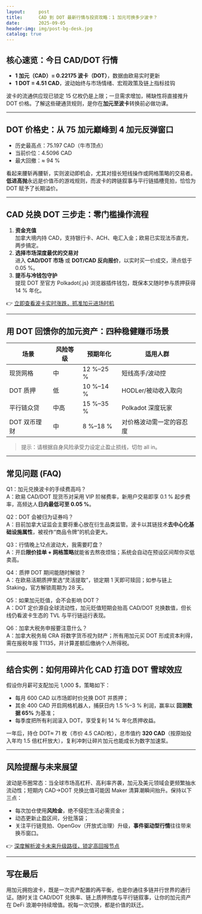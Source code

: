 ```yaml
---
layout:     post
title:      CAD 到 DOT 最新行情与投资攻略：1 加元可换多少波卡？
date:       2025-09-05
header-img: img/post-bg-desk.jpg
catalog: true
---
```


## 核心速览：今日 CAD/DOT 行情  
- **1 加元（CAD）= 0.22175 波卡（DOT）**，数据由欧易实时更新  
- **1 DOT = 4.51 CAD**，波动始终与市场情绪、宏观政策及链上指标挂钩  

波卡的流通供应现已锁定 15 亿枚仍是上限；一旦需求增加，稀缺性将直接推升 DOT 价格。了解这些硬通货规则，是你在**加元至波卡**转换前必做功课。

---

## DOT 价格史：从 75 加元巅峰到 4 加元反弹窗口  

- 历史最高点：75.197 CAD（牛市顶点）  
- 当前价位：4.5096 CAD  
- 最大回撤：≈ 94 %  

看起来腰斩再腰斩，实则波动即机会，尤其对擅长短线操作或网格策略的交易者。**低进高抛**永远是价值币的游戏规则，而波卡的跨链叙事与平行链插槽竞拍，恰恰为 DOT 赋予了长期溢价。

---

## CAD 兑换 DOT 三步走：零门槛操作流程

1. **资金充值**  
   加拿大境内持 CAD，支持银行卡、ACH、电汇入金；欧易已实现法币直充，两步搞定。  
2. **选择市场深度最优的交易对**  
   进入 **CAD/DOT 市场** 或 **DOT/CAD 反向报价**，以实时买一价成交，滑点低于 0.05 %。  
3. **提币与冷钱包守护**  
   提现 DOT 至官方 Polkadot{.js} 浏览器插件钱包，既保本又随时参与质押获得 14 % 年化。  

👉 [立即查看波卡实时涨跌，抓准加元进场时机](https://okxdog.com/)

---

## 用 DOT 回馈你的加元资产：四种稳健赚币场景

| 场景               | 风险等级 | 预期年化   | 适用人群                |
|--------------------|----------|------------|-------------------------|
| 现货网格           | 中       | 12 %–25 %  | 短线高手/波动控         |
| DOT 质押           | 低       | 10 %–14 %  | HODLer/被动收入取向     |
| 平行链众贷         | 中高     | 15 %–35 %  | Polkadot 深度玩家       |
| DOT 双币理财       | 中       | 8 %–18 %   | 对价格波动需一定的容忍度 |

> 提示：请根据自身风险承受力设定止盈止损线，切勿 all in。

---

## 常见问题 (FAQ)

Q1：加元兑换波卡的手续费高吗？  
A：欧易 CAD/DOT 现货币对采用 VIP 阶梯费率，新用户交易即享 0.1 % 起步费率，高频达人**日内最低可至 0.05 %**。

Q2：DOT 会被归为证券吗？  
A：目前加拿大证监会主要将重心放在衍生品类监管。波卡以其链技术**去中心化基础设施属性**，被视作“商品令牌”的机会更大。

Q3：行情晚上12点波动大，我需要盯盘？  
A：开启**限价挂单 + 网格策略**就能省去熬夜烦恼；系统会自动在预设区间帮你买低卖高。

Q4：质押 DOT 期间能随时解锁？  
A：在欧易活期质押里选“灵活提取”，锁定期 1 天即可赎回；如参与链上 Staking，官方解锁周期为 28 天。

Q5：如果加元贬值，会不会影响 DOT？  
A：DOT 定价源自全球流动性，加元贬值短期会抬高 CAD/DOT 兑换数值，但长线仍看波卡生态的 TVL 与平行链运行表现。

Q6：加拿大税务申报要注意什么？  
A：加拿大税务局 CRA 将数字货币视为财产；所有用加元买 DOT 形成资本利得，需在报税年报 T1135，并计算差额后缴纳个人所得税。

---

## 结合实例：如何用碎片化 CAD 打造 DOT 雪球效应

假设你月薪可支配加元 1,000 $，策略如下：  
- 每月 600 CAD 以市场即时价兑换 DOT 并质押；  
- 其余 400 CAD 开启网格机器人，捕获日内 1.5 %–3 % 利润，赢率以 **回测数据 65%** 为基准；  
- 每季度把所有利润滚入 DOT，享受复利 14 % 年化质押收益。  

一年后，持仓 DOT≈ 71 枚（市价 4.5 CAD/枚），总市值约 **320 CAD**（按原始投入年均 1.5 倍杠杆放大），复利冲刺让碎片加元也能成长为数字加速泵。

---

## 风险提醒与未来展望

波动是币圈常态：当全球市场高杠杆、高利率齐袭，加元及美元领域会更频繁抽水流动性；短期内 CAD→DOT 兑换比值可能因 Maker 清算潮瞬间抬升。保持以下三点：  
- 每次加仓使用**风险金**，绝不侵犯生活必需资金；  
- 动态更新止盈区间，分批落袋；  
- 关注平行链竞拍、OpenGov（开放式治理）升级，**事件驱动型行情**往往带来换币窗口。  

👉 [深度解析波卡未来升级路径，锁定高回报节点](https://okxdog.com/)

---

## 写在最后

用加元拥抱波卡，既是一次资产配置的再平衡，也是你通往多链并行世界的通行证。随时关注 CAD/DOT 兑换率、链上质押热度与平行链叙事，让你的加元资产在 DeFi 浪潮中持续增值。祝每一次切换，都是价值的跃迁。